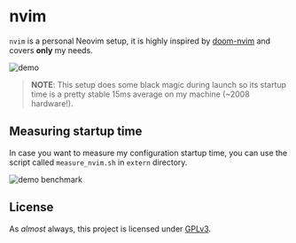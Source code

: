# nvim

`nvim` is a personal Neovim setup, it is highly inspired
by [doom-nvim](https://github.com/NTBBloodbath/doom-nvim) and covers **only** my needs.

![demo](https://user-images.githubusercontent.com/36456999/186290407-68de61f6-eb54-497a-ba66-6bd2e4894d08.png)

> **NOTE**: This setup does some black magic during launch so its startup time
>       is a pretty stable 15ms average on my machine (~2008 hardware!).


## Measuring startup time

In case you want to measure my configuration startup time, you can use the script called
`measure_nvim.sh` in `extern` directory.

![demo benchmark](https://user-images.githubusercontent.com/36456999/192120321-cf8c73f7-be5b-4eee-beec-953660df04e1.png)


## License

As _almost_ always, this project is licensed under [GPLv3](./LICENSE).

